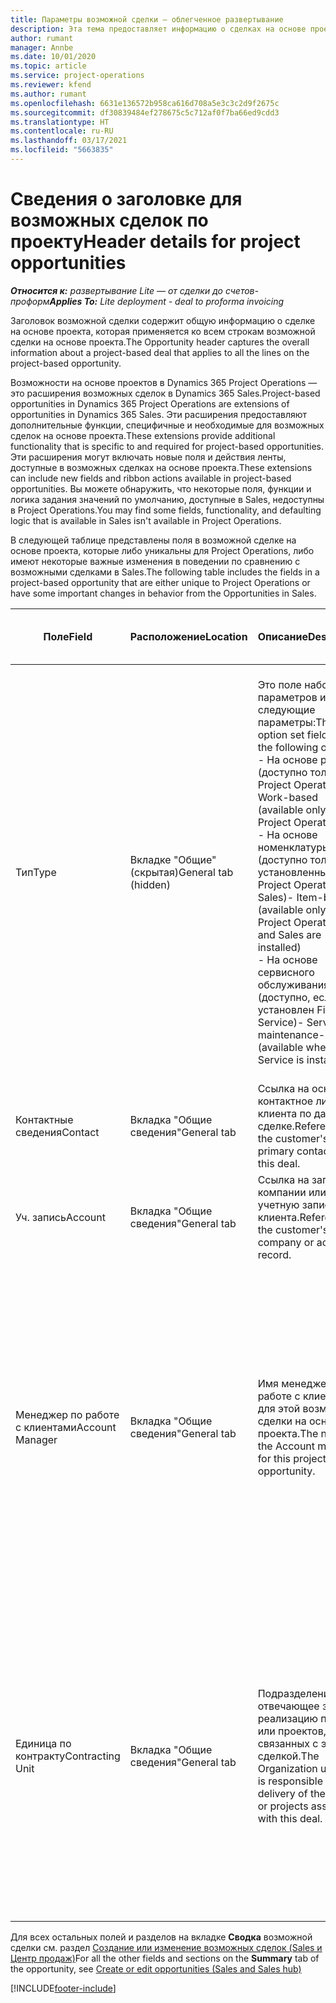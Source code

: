 ```yaml
---
title: Параметры возможной сделки — облегченное развертывание
description: Эта тема предоставляет информацию о сделках на основе проектов и строках возможных сделок на основе проектов.
author: rumant
manager: Annbe
ms.date: 10/01/2020
ms.topic: article
ms.service: project-operations
ms.reviewer: kfend
ms.author: rumant
ms.openlocfilehash: 6631e136572b958ca616d708a5e3c3c2d9f2675c
ms.sourcegitcommit: df30839484ef278675c5c712af0f7ba66ed9cdd3
ms.translationtype: HT
ms.contentlocale: ru-RU
ms.lasthandoff: 03/17/2021
ms.locfileid: "5663835"
---
```

# <a name="header-details-for-project-opportunities"></a><span data-ttu-id="e48e8-103">Сведения о заголовке для возможных сделок по проекту</span><span class="sxs-lookup"><span data-stu-id="e48e8-103">Header details for project opportunities</span></span>

<span data-ttu-id="e48e8-104">_**Относится к:** развертывание Lite — от сделки до счетов-проформ_</span><span class="sxs-lookup"><span data-stu-id="e48e8-104">_**Applies To:** Lite deployment - deal to proforma invoicing_</span></span>

<span data-ttu-id="e48e8-105">Заголовок возможной сделки содержит общую информацию о сделке на основе проекта, которая применяется ко всем строкам возможной сделки на основе проекта.</span><span class="sxs-lookup"><span data-stu-id="e48e8-105">The Opportunity header captures the overall information about a project-based deal that applies to all the lines on the project-based opportunity.</span></span>

<span data-ttu-id="e48e8-106">Возможности на основе проектов в Dynamics 365 Project Operations — это расширения возможных сделок в Dynamics 365 Sales.</span><span class="sxs-lookup"><span data-stu-id="e48e8-106">Project-based opportunities in Dynamics 365 Project Operations are extensions of opportunities in Dynamics 365 Sales.</span></span> <span data-ttu-id="e48e8-107">Эти расширения предоставляют дополнительные функции, специфичные и необходимые для возможных сделок на основе проекта.</span><span class="sxs-lookup"><span data-stu-id="e48e8-107">These extensions provide additional functionality that is specific to and required for project-based opportunities.</span></span> <span data-ttu-id="e48e8-108">Эти расширения могут включать новые поля и действия ленты, доступные в возможных сделках на основе проекта.</span><span class="sxs-lookup"><span data-stu-id="e48e8-108">These extensions can include new fields and ribbon actions available in project-based opportunities.</span></span> <span data-ttu-id="e48e8-109">Вы можете обнаружить, что некоторые поля, функции и логика задания значений по умолчанию, доступные в Sales, недоступны в Project Operations.</span><span class="sxs-lookup"><span data-stu-id="e48e8-109">You may find some fields, functionality, and defaulting logic that is available in Sales isn't available in Project Operations.</span></span>

<span data-ttu-id="e48e8-110">В следующей таблице представлены поля в возможной сделке на основе проекта, которые либо уникальны для Project Operations, либо имеют некоторые важные изменения в поведении по сравнению с возможными сделками в Sales.</span><span class="sxs-lookup"><span data-stu-id="e48e8-110">The following table includes the fields in a project-based opportunity that are either unique to Project Operations or have some important changes in behavior from the Opportunities in Sales.</span></span>

| <span data-ttu-id="e48e8-111">**Поле**</span><span class="sxs-lookup"><span data-stu-id="e48e8-111">**Field**</span></span> | <span data-ttu-id="e48e8-112">**Расположение**</span><span class="sxs-lookup"><span data-stu-id="e48e8-112">**Location**</span></span> | <span data-ttu-id="e48e8-113">**Описание**</span><span class="sxs-lookup"><span data-stu-id="e48e8-113">**Description**</span></span> | <span data-ttu-id="e48e8-114">**Воздействие на последующие элементы**</span><span class="sxs-lookup"><span data-stu-id="e48e8-114">**Downstream impact**</span></span> |
| --- | --- | --- | --- |
| <span data-ttu-id="e48e8-115">Тип</span><span class="sxs-lookup"><span data-stu-id="e48e8-115">Type</span></span> | <span data-ttu-id="e48e8-116">Вкладке "Общие" (скрытая)</span><span class="sxs-lookup"><span data-stu-id="e48e8-116">General tab (hidden)</span></span> | <span data-ttu-id="e48e8-117">Это поле набора параметров имеет следующие параметры:</span><span class="sxs-lookup"><span data-stu-id="e48e8-117">This option set field has the following options:</span></span></br><span data-ttu-id="e48e8-118">- На основе работы (доступно только с Project Operations)</span><span class="sxs-lookup"><span data-stu-id="e48e8-118">- Work-based (available only with Project Operations)</span></span></br><span data-ttu-id="e48e8-119">- На основе номенклатуры (доступно только при установленных Project Operations и Sales)</span><span class="sxs-lookup"><span data-stu-id="e48e8-119">- Item-based (available only when Project Operations and Sales are installed)</span></span></br><span data-ttu-id="e48e8-120">- На основе сервисного обслуживания (доступно, если установлен Field Service)</span><span class="sxs-lookup"><span data-stu-id="e48e8-120">- Service maintenance-based (available when Field Service is installed)</span></span> | <span data-ttu-id="e48e8-121">Когда вы используете Project Operations, для этого поля автоматически устанавливается значение **На основе работ**, что классифицирует возможную сделку как основанную на проекте.</span><span class="sxs-lookup"><span data-stu-id="e48e8-121">When you use Project Operations, this field value is automatically set to **Work-based** which classifies the Opportunity as project-based.</span></span> <span data-ttu-id="e48e8-122">Возможная сделка должна быть на основе проекта для включения всех специфичных для проекта расширений и функций в процессе последующих продаж для этой сделки.</span><span class="sxs-lookup"><span data-stu-id="e48e8-122">An Opportunity should be project-based to enable all project-specific extensions and functionality in the downstream sales process for this deal.</span></span> |
| <span data-ttu-id="e48e8-123">Контактные сведения</span><span class="sxs-lookup"><span data-stu-id="e48e8-123">Contact</span></span> | <span data-ttu-id="e48e8-124">Вкладка "Общие сведения"</span><span class="sxs-lookup"><span data-stu-id="e48e8-124">General tab</span></span> | <span data-ttu-id="e48e8-125">Ссылка на основное контактное лицо клиента по данной сделке.</span><span class="sxs-lookup"><span data-stu-id="e48e8-125">Reference to the customer's primary contact for this deal.</span></span> | |
| <span data-ttu-id="e48e8-126">Уч. запись</span><span class="sxs-lookup"><span data-stu-id="e48e8-126">Account</span></span> | <span data-ttu-id="e48e8-127">Вкладка "Общие сведения"</span><span class="sxs-lookup"><span data-stu-id="e48e8-127">General tab</span></span> | <span data-ttu-id="e48e8-128">Ссылка на запись компании или учетную запись клиента.</span><span class="sxs-lookup"><span data-stu-id="e48e8-128">Reference to the customer's company or account record.</span></span> | |
| <span data-ttu-id="e48e8-129">Менеджер по работе с клиентами</span><span class="sxs-lookup"><span data-stu-id="e48e8-129">Account Manager</span></span> | <span data-ttu-id="e48e8-130">Вкладка "Общие сведения"</span><span class="sxs-lookup"><span data-stu-id="e48e8-130">General tab</span></span> | <span data-ttu-id="e48e8-131">Имя менеджера по работе с клиентами для этой возможной сделки на основе проекта.</span><span class="sxs-lookup"><span data-stu-id="e48e8-131">The name of the Account manager for this project-based opportunity.</span></span> | <span data-ttu-id="e48e8-132">Менеджер по работе с клиентами отвечает за управление отношениями с клиентом до завершения этого проекта.</span><span class="sxs-lookup"><span data-stu-id="e48e8-132">The Account manager is responsible for managing the relationship with the customer through the completion of this project.</span></span> <span data-ttu-id="e48e8-133">На основе записи резервируемого ресурса, связанного с менеджером по работе с клиентами, контрактная единица задается по умолчанию.</span><span class="sxs-lookup"><span data-stu-id="e48e8-133">Based on the bookable resource record tied to the Account manager, the contracting unit is defaulted.</span></span> |
| <span data-ttu-id="e48e8-134">Единица по контракту</span><span class="sxs-lookup"><span data-stu-id="e48e8-134">Contracting Unit</span></span> | <span data-ttu-id="e48e8-135">Вкладка "Общие сведения"</span><span class="sxs-lookup"><span data-stu-id="e48e8-135">General tab</span></span> | <span data-ttu-id="e48e8-136">Подразделение, отвечающее за реализацию проекта или проектов, связанных с этой сделкой.</span><span class="sxs-lookup"><span data-stu-id="e48e8-136">The Organization unit that is responsible for the delivery of the project or projects associated with this deal.</span></span> | <span data-ttu-id="e48e8-137">Подрядное подразделение — это подразделение компании, которое будет завершать проекты после закрытия сделки.</span><span class="sxs-lookup"><span data-stu-id="e48e8-137">The contracting unit is the division of the company that will complete the project(s) after the deal is closed.</span></span> <span data-ttu-id="e48e8-138">У каждой контрактной единицы есть валюта, и эта валюта используется для отчета о предполагаемых и фактических затратах, понесенных в ходе проекта.</span><span class="sxs-lookup"><span data-stu-id="e48e8-138">Every contracting unit has a currency, and this currency is used to report estimated and actual costs incurred during the project.</span></span> |

<span data-ttu-id="e48e8-139">Для всех остальных полей и разделов на вкладке **Сводка** возможной сделки см. раздел [Создание или изменение возможных сделок (Sales и Центр продаж)](https://docs.microsoft.com/dynamics365/sales-enterprise/create-edit-opportunity-sales)</span><span class="sxs-lookup"><span data-stu-id="e48e8-139">For all the other fields and sections on the **Summary** tab of the opportunity, see [Create or edit opportunities (Sales and Sales hub)](https://docs.microsoft.com/dynamics365/sales-enterprise/create-edit-opportunity-sales)</span></span>


[!INCLUDE[footer-include](../../includes/footer-banner.md)]
